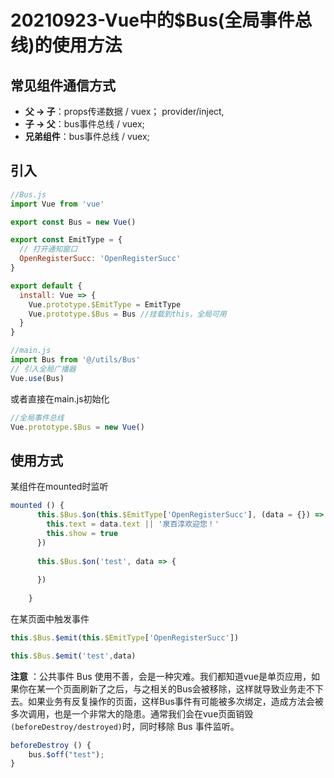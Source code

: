 # 20210923-Vue中的$Bus(全局事件总线)的使用方法

## 常见组件通信方式

- **父 → 子**：props传递数据 / vuex； provider/inject,
- **子 → 父**：bus事件总线 / vuex;
- **兄弟组件**：bus事件总线 / vuex;

## 引入

```js
//Bus.js
import Vue from 'vue'

export const Bus = new Vue()

export const EmitType = {
  // 打开通知窗口
  OpenRegisterSucc: 'OpenRegisterSucc'
}

export default {
  install: Vue => {
    Vue.prototype.$EmitType = EmitType
    Vue.prototype.$Bus = Bus //挂载到this，全局可用
  }
}
```

```js
//main.js
import Bus from '@/utils/Bus'
// 引入全局广播器
Vue.use(Bus)

```

或者直接在main.js初始化

```js
//全局事件总线
Vue.prototype.$Bus = new Vue()
```



## 使用方式

某组件在mounted时监听

```js
mounted () {
      this.$Bus.$on(this.$EmitType['OpenRegisterSucc'], (data = {}) => {
        this.text = data.text || '泉百淳欢迎您！'
        this.show = true
      })
      
      this.$Bus.$on('test', data => {
          
      })
    
    }
```

在某页面中触发事件

```js
this.$Bus.$emit(this.$EmitType['OpenRegisterSucc'])

this.$Bus.$emit('test',data)
```

**注意** ：公共事件 Bus 使用不善，会是一种灾难。我们都知道vue是单页应用，如果你在某一个页面刷新了之后，与之相关的Bus会被移除，这样就导致业务走不下去。如果业务有反复操作的页面，这样Bus事件有可能被多次绑定，造成方法会被多次调用，也是一个非常大的隐患。通常我们会在vue页面销毁 `(beforeDestroy/destroyed)`时，同时移除 Bus 事件监听。

```js
beforeDestroy () {
    bus.$off("test");
}
```

